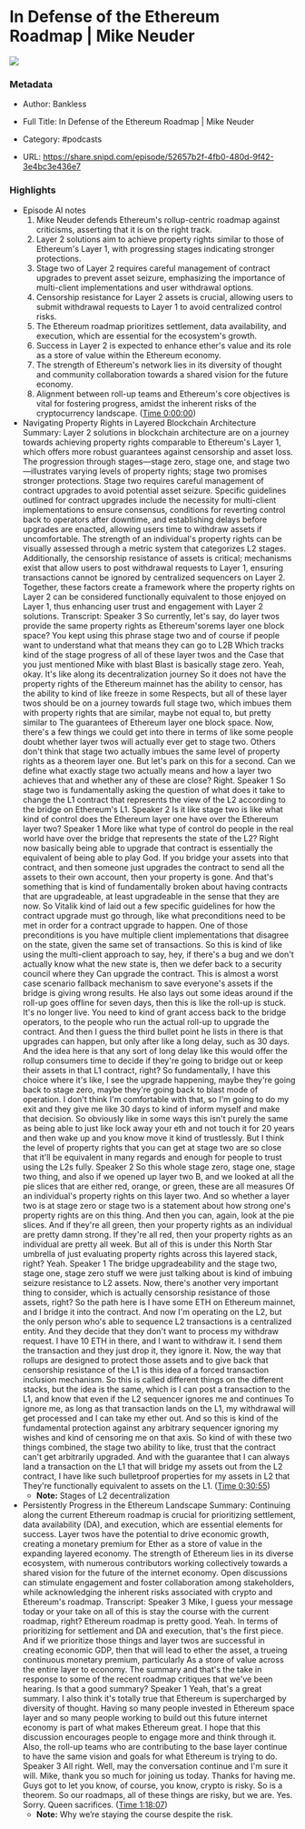 # In Defense of the Ethereum Roadmap | Mike Neuder

![](https://wsrv.nl/?url=https%3A%2F%2Fstatic.libsyn.com%2Fp%2Fassets%2Fc%2Ff%2Fd%2F4%2Fcfd431701301218b%2Fbankless-logo_1.png&w=100&h=100)

### Metadata

- Author: Bankless
- Full Title: In Defense of the Ethereum Roadmap | Mike Neuder
- Category: #podcasts



- URL: https://share.snipd.com/episode/52657b2f-4fb0-480d-9f42-3e4bc3e436e7

### Highlights

- Episode AI notes
  1. Mike Neuder defends Ethereum's rollup-centric roadmap against criticisms, asserting that it is on the right track.
  2. Layer 2 solutions aim to achieve property rights similar to those of Ethereum's Layer 1, with progressing stages indicating stronger protections.
  3. Stage two of Layer 2 requires careful management of contract upgrades to prevent asset seizure, emphasizing the importance of multi-client implementations and user withdrawal options.
  4. Censorship resistance for Layer 2 assets is crucial, allowing users to submit withdrawal requests to Layer 1 to avoid centralized control risks.
  5. The Ethereum roadmap prioritizes settlement, data availability, and execution, which are essential for the ecosystem's growth.
  6. Success in Layer 2 is expected to enhance ether's value and its role as a store of value within the Ethereum economy.
  7. The strength of Ethereum's network lies in its diversity of thought and community collaboration towards a shared vision for the future economy.
  8. Alignment between roll-up teams and Ethereum's core objectives is vital for fostering progress, amidst the inherent risks of the cryptocurrency landscape. ([Time 0:00:00](https://share.snipd.com/episode-takeaways/7e764f63-2550-4a04-b181-d43b3ae27605))
- Navigating Property Rights in Layered Blockchain Architecture
  Summary:
  Layer 2 solutions in blockchain architecture are on a journey towards achieving property rights comparable to Ethereum's Layer 1, which offers more robust guarantees against censorship and asset loss.
  The progression through stages—stage zero, stage one, and stage two—illustrates varying levels of property rights; stage two promises stronger protections. Stage two requires careful management of contract upgrades to avoid potential asset seizure.
  Specific guidelines outlined for contract upgrades include the necessity for multi-client implementations to ensure consensus, conditions for reverting control back to operators after downtime, and establishing delays before upgrades are enacted, allowing users time to withdraw assets if uncomfortable.
  The strength of an individual's property rights can be visually assessed through a metric system that categorizes L2 stages.
  Additionally, the censorship resistance of assets is critical; mechanisms exist that allow users to post withdrawal requests to Layer 1, ensuring transactions cannot be ignored by centralized sequencers on Layer 2. Together, these factors create a framework where the property rights on Layer 2 can be considered functionally equivalent to those enjoyed on Layer 1, thus enhancing user trust and engagement with Layer 2 solutions.
  Transcript:
  Speaker 3
  So currently, let's say, do layer twos provide the same property rights as Ethereum'sorems layer one block space? You kept using this phrase stage two and of course if people want to understand what that means they can go to L2B Which tracks kind of the stage progress of all of these layer twos and the Case that you just mentioned Mike with blast Blast is basically stage zero. Yeah, okay. It's like along its decentralization journey So it does not have the property rights of the Ethereum mainnet has the ability to censor, has the ability to kind of like freeze in some Respects, but all of these layer twos should be on a journey towards full stage two, which imbues them with property rights that are similar, maybe not equal to, but pretty similar to The guarantees of Ethereum layer one block space. Now, there's a few things we could get into there in terms of like some people doubt whether layer twos will actually ever get to stage two. Others don't think that stage two actually imbues the same level of property rights as a theorem layer one. But let's park on this for a second. Can we define what exactly stage two actually means and how a layer two achieves that and whether any of these are close? Right.
  Speaker 1
  So stage two is fundamentally asking the question of what does it take to change the L1 contract that represents the view of the L2 according to the bridge on Ethereum's L1.
  Speaker 2
  Is it like stage two is like what kind of control does the Ethereum layer one have over the Ethereum layer two?
  Speaker 1
  More like what type of control do people in the real world have over the bridge that represents the state of the L2? Right now basically being able to upgrade that contract is essentially the equivalent of being able to play God. If you bridge your assets into that contract, and then someone just upgrades the contract to send all the assets to their own account, then your property is gone. And that's something that is kind of fundamentally broken about having contracts that are upgradeable, at least upgradeable in the sense that they are now. So Vitalik kind of laid out a few specific guidelines for how the contract upgrade must go through, like what preconditions need to be met in order for a contract upgrade to happen. One of those preconditions is you have multiple client implementations that disagree on the state, given the same set of transactions. So this is kind of like using the multi-client approach to say, hey, if there's a bug and we don't actually know what the new state is, then we defer back to a security council where they Can upgrade the contract. This is almost a worst case scenario fallback mechanism to save everyone's assets if the bridge is giving wrong results. He also lays out some ideas around if the roll-up goes offline for seven days, then this is like the roll-up is stuck. It's no longer live. You need to kind of grant access back to the bridge operators, to the people who run the actual roll-up to upgrade the contract. And then I guess the third bullet point he lists in there is that upgrades can happen, but only after like a long delay, such as 30 days. And the idea here is that any sort of long delay like this would offer the rollup consumers time to decide if they're going to bridge out or keep their assets in that L1 contract, right? So fundamentally, I have this choice where it's like, I see the upgrade happening, maybe they're going back to stage zero, maybe they're going back to blast mode of operation. I don't think I'm comfortable with that, so I'm going to do my exit and they give me like 30 days to kind of inform myself and make that decision. So obviously like in some ways this isn't purely the same as being able to just like lock away your eth and not touch it for 20 years and then wake up and you know move it kind of trustlessly. But I think the level of property rights that you can get at stage two are so close that it'll be equivalent in many regards and enough for people to trust using the L2s fully.
  Speaker 2
  So this whole stage zero, stage one, stage two thing, and also if we opened up layer two B, and we looked at all the pie slices that are either red, orange, or green, these are all measures Of an individual's property rights on this layer two. And so whether a layer two is at stage zero or stage two is a statement about how strong one's property rights are on this thing. And then you can, again, look at the pie slices. And if they're all green, then your property rights as an individual are pretty damn strong. If they're all red, then your property rights as an individual are pretty all week. But all of this is under this North Star umbrella of just evaluating property rights across this layered stack, right? Yeah.
  Speaker 1
  The bridge upgradeability and the stage two, stage one, stage zero stuff we were just talking about is kind of imbuing seizure resistance to L2 assets. Now, there's another very important thing to consider, which is actually censorship resistance of those assets, right? So the path here is I have some ETH on Ethereum mainnet, and I bridge it into the contract. And now I'm operating on the L2, but the only person who's able to sequence L2 transactions is a centralized entity. And they decide that they don't want to process my withdraw request. I have 10 ETH in there, and I want to withdraw it. I send them the transaction and they just drop it, they ignore it. Now, the way that rollups are designed to protect those assets and to give back that censorship resistance of the L1 is this idea of a forced transaction inclusion mechanism. So this is called different things on the different stacks, but the idea is the same, which is I can post a transaction to the L1, and know that even if the L2 sequencer ignores me and continues To ignore me, as long as that transaction lands on the L1, my withdrawal will get processed and I can take my ether out. And so this is kind of the fundamental protection against any arbitrary sequencer ignoring my wishes and kind of censoring me on that axis. So kind of with these two things combined, the stage two ability to like, trust that the contract can't get arbitrarily upgraded. And with the guarantee that I can always land a transaction on the L1 that will bridge my assets out from the L2 contract, I have like such bulletproof properties for my assets in L2 that They're functionally equivalent to assets on the L1. ([Time 0:30:55](https://share.snipd.com/snip/5f34c2c8-ff34-401d-88bb-17155f850561))
    - **Note:** Stages of L2 decentralization
- Persistently Progress in the Ethereum Landscape
  Summary:
  Continuing along the current Ethereum roadmap is crucial for prioritizing settlement, data availability (DA), and execution, which are essential elements for success.
  Layer twos have the potential to drive economic growth, creating a monetary premium for Ether as a store of value in the expanding layered economy. The strength of Ethereum lies in its diverse ecosystem, with numerous contributors working collectively towards a shared vision for the future of the internet economy.
  Open discussions can stimulate engagement and foster collaboration among stakeholders, while acknowledging the inherent risks associated with crypto and Ethereum's roadmap.
  Transcript:
  Speaker 3
  Mike, I guess your message today or your take on all of this is stay the course with the current roadmap, right? Ethereum roadmap is pretty good. Yeah. In terms of prioritizing for settlement and DA and execution, that's the first piece. And if we prioritize those things and layer twos are successful in creating economic GDP, then that will lead to ether the asset, a trueing continuous monetary premium, particularly As a store of value across the entire layer to economy. The summary and that's the take in response to some of the recent roadmap critiques that we've been hearing. Is that a good summary?
  Speaker 1
  Yeah, that's a great summary. I also think it's totally true that Ethereum is supercharged by diversity of thought. Having so many people invested in Ethereum space layer and so many people working to build out this future internet economy is part of what makes Ethereum great. I hope that this discussion encourages people to engage more and think through it. Also, the roll-up teams who are contributing to the base layer continue to have the same vision and goals for what Ethereum is trying to do.
  Speaker 3
  All right. Well, may the conversation continue and I'm sure it will. Mike, thank you so much for joining us today. Thanks for having me. Guys got to let you know, of course, you know, crypto is risky. So is a theorem. So our roadmaps, all of these things are risky, but we are. Yes. Sorry. Queen sacrifices. ([Time 1:18:07](https://share.snipd.com/snip/daf74979-8a5a-4de7-93a8-ed81bb8e7ca0))
    - **Note:** Why we’re staying the course despite the risk.
